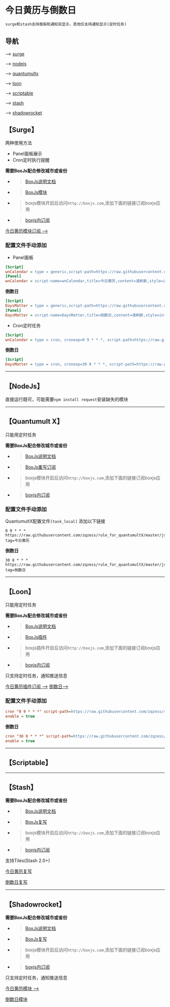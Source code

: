 # 今日黄历与倒数日
```ruby
surge和stash支持面板和通知双显示，其他仅支持通知显示(定时任务)
```
## 导航
--> [surge](#surge)

--> [nodejs](#nodejs)

--> [quantumultx](#quantumult-x)

--> [loon](#loon)

--> [scriptable](#scriptable)

--> [stash](#stash)

--> [shadowrocket](#shadowrocket)

【Surge】
-----------------
两种使用方法
- Panel面板展示
- Cron定时执行提醒

**需要BoxJs配合修改城市或省份**

- > [BoxJs说明文档](https://github.com/chavyleung/boxjs-doc)
- > [BoxJs模块](https://raw.githubusercontent.com/chavyleung/scripts/master/box/rewrite/boxjs.rewrite.surge.sgmodule)
- > boxjs模块开启后访问`http://boxjs.com`,添加下面的链接订阅boxjs应用
- > [boxjs内订阅](https://raw.githubusercontent.com/zqzess/rule_for_quantumultX/master/js/Mine/boxjs.json)

[今日黄历模块订阅 -->](https://raw.githubusercontent.com/zqzess/rule_for_quantumultX/master/Surge/Module/wnCalendar.sgmodule)

### 配置文件手动添加
- Panel面板
```ini
[Script]
wnCalendar = type = generic,script-path=https://raw.githubusercontent.com/zqzess/rule_for_quantumultX/master/js/Mine/wnCalendar/wnCalendar.js,timeout=10
[Panel]
wnCalendar = script-name=wnCalendar,title=今日黄历,content=请刷新,style=info,update-interval=28800
```
**倒数日**
```ini
[Script]
DaysMatter = type = generic,script-path=https://raw.githubusercontent.com/zqzess/rule_for_quantumultX/master/js/Mine/wnCalendar/DaysMatter.js,timeout=10
[Panel]
DaysMatter = script-name=DaysMatter,title=倒数日,content=请刷新,style=info,update-interval=28800
```
- Cron定时任务
```ini
[Script]
wnCalendar = type = cron, cronexp=0 9 * * *, script-path=https://raw.githubusercontent.com/zqzess/rule_for_quantumultX/master/js/Mine/wnCalendar/wnCalendar.js,timeout=10
```
**倒数日**
```ini
[Script]
DaysMatter = type = cron, cronexp=30 8 * * *, script-path=https://raw.githubusercontent.com/zqzess/rule_for_quantumultX/master/js/Mine/wnCalendar/DaysMatter.js,timeout=10
```
-----------------
【NodeJs】
---------
直接运行既可，可能需要`npm install request`安装缺失的模块

---------
【Quantumult X】
---------
只能用定时任务

**需要BoxJs配合修改城市或省份**
 
- > [BoxJs说明文档](https://github.com/chavyleung/boxjs-doc)
- > [BoxJs重写订阅](https://raw.githubusercontent.com/chavyleung/scripts/master/box/rewrite/boxjs.rewrite.quanx.conf)
- > boxjs模块开启后访问`http://boxjs.com`,添加下面的链接订阅boxjs应用
- > [boxjs内订阅](https://raw.githubusercontent.com/zqzess/rule_for_quantumultX/master/js/Mine/boxjs.json)

### 配置文件手动添加
QuantumultX配置文件`[task_local]`   添加以下链接
```editorconfig
0 9 * * * https://raw.githubusercontent.com/zqzess/rule_for_quantumultX/master/js/Mine/wnCalendar/wnCalendar.js, tag=今日黄历
```
**倒数日**
```editorconfig
30 8 * * * https://raw.githubusercontent.com/zqzess/rule_for_quantumultX/master/js/Mine/wnCalendar/DaysMatter.js, tag=倒数日
```
---------
【Loon】
---------
只能用定时任务

**需要BoxJs配合修改城市或省份**
- > [BoxJs说明文档](https://github.com/chavyleung/boxjs-doc)
- > [BoxJs插件](https://raw.githubusercontent.com/chavyleung/scripts/master/box/rewrite/boxjs.rewrite.loon.plugin)
- > boxjs插件开启后访问`http://boxjs.com`,添加下面的链接订阅boxjs应用
- > [boxjs内订阅](https://raw.githubusercontent.com/zqzess/rule_for_quantumultX/master/js/Mine/boxjs.json)

只支持定时任务，通知推送信息

[今日黄历插件订阅 -->](https://raw.githubusercontent.com/zqzess/rule_for_quantumultX/master/Loon/Plugin/wnCalendar.plugin)
[倒数日-->](https://raw.githubusercontent.com/zqzess/rule_for_quantumultX/master/Loon/Plugin/DaysMatter.plugin)
### 配置文件手动添加
```ini
cron "0 9 * * *" script-path=https://raw.githubusercontent.com/zqzess/rule_for_quantumultX/master/js/Mine/wnCalendar/wnCalendar.js, tag=今日黄历, img-url=https://raw.githubusercontent.com/walkxcode/dashboard-icons/main/png/synology-calendar.png
enable = true
```
**倒数日**
```ini
cron "30 8 * * *" script-path=https://raw.githubusercontent.com/zqzess/rule_for_quantumultX/master/js/Mine/wnCalendar/DaysMatter.js, tag=倒数日, img-url=https://cdn.jsdelivr.net/gh/zqzess/pichouse@master/pic/202302061207406.jpg
enable = true
```
---------
【Scriptable】
-------

---------

【Stash】
---

**需要BoxJs配合修改城市或省份**

- > [BoxJs说明文档](https://github.com/chavyleung/boxjs-doc)
- > [BoxJs复写](https://github.com/chavyleung/scripts/raw/master/box/rewrite/boxjs.rewrite.stash.stoverride)
- > boxjs模块开启后访问`http://boxjs.com`,添加下面的链接订阅boxjs应用
- > [boxjs内订阅](https://raw.githubusercontent.com/zqzess/rule_for_quantumultX/master/js/Mine/boxjs.json)


支持Tiles(Stash 2.0+)

[今日黄历复写](https://raw.githubusercontent.com/zqzess/rule_for_quantumultX/master/Stash/override/wnCalendar.stoverride)

[倒数日复写](https://raw.githubusercontent.com/zqzess/rule_for_quantumultX/master/Stash/override/DaysMatter.stoverride)

-----

【Shadowrocket】
---

**需要BoxJs配合修改城市或省份**

- > [BoxJs说明文档](https://github.com/chavyleung/boxjs-doc)
- > [BoxJs复写](https://github.com/chavyleung/scripts/raw/master/box/rewrite/boxjs.rewrite.surge.sgmodule)
- > boxjs模块开启后访问`http://boxjs.com`,添加下面的链接订阅boxjs应用
- > [boxjs内订阅](https://raw.githubusercontent.com/zqzess/rule_for_quantumultX/master/js/Mine/boxjs.json)

只支持定时任务，通知推送信息

[今日黄历模块 -->](https://raw.githubusercontent.com/zqzess/rule_for_quantumultX/master/Shadowrocket/module/wnCalendar.module)

[倒数日模块](https://raw.githubusercontent.com/zqzess/rule_for_quantumultX/master/Shadowrocket/module/DaysMatter.module)
